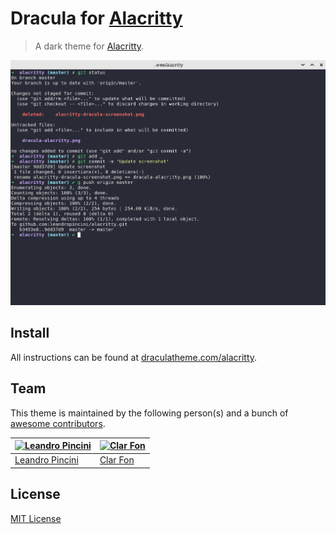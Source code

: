 # Dracula for [Alacritty](https://github.com/jwilm/alacritty)

> A dark theme for [Alacritty](https://github.com/jwilm/alacritty).

![Screenshot](./screenshot.png)

## Install

All instructions can be found at [draculatheme.com/alacritty](https://draculatheme.com/alacritty).

## Team

This theme is maintained by the following person(s) and a bunch of [awesome contributors](https://github.com/dracula/alacritty/graphs/contributors).

[![Leandro Pincini](https://avatars3.githubusercontent.com/u/57139?s=70&v=3)](https://github.com/leandropincini) | [![Clar Fon](https://avatars2.githubusercontent.com/u/15850505?s=70&v=3)](http://github.com/clarfon)
--- | ---
[Leandro Pincini](https://github.com/leandropincini) | [Clar Fon](https://github.com/clarfon)

## License

[MIT License](./LICENSE)
